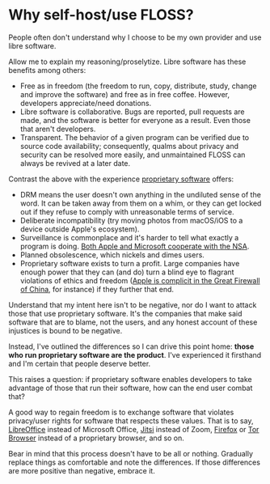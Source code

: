 # Why self-host/use FLOSS?

People often don't understand why I choose to be my own provider and use
libre software.

Allow me to explain my reasoning/proselytize. Libre software has
these benefits among others:

- Free as in freedom (the freedom to run, copy, distribute, study,
  change and improve the software) and free as in free coffee. However,
  developers appreciate/need donations.
- Libre software is collaborative. Bugs are reported, pull requests are
  made, and the software is better for everyone as a result. Even those
  that aren't developers.
- Transparent. The behavior of a given program can be verified due to
  source code availability; consequently, qualms about privacy and
  security can be resolved more easily, and unmaintained FLOSS can
  always be revived at a later date.

Contrast the above with the experience [proprietary
software](https://www.gnu.org/proprietary/proprietary.en.html) offers:

- DRM means the user doesn't own anything in the undiluted sense of the
  word. It can be taken away from them on a whim, or they can get locked
  out if they refuse to comply with unreasonable terms of service.
- Deliberate incompatibility (try moving photos from macOS/iOS to
  a device outside Apple's ecosystem).
- Surveillance is commonplace and it's harder to tell what exactly
  a program is doing. [Both Apple and Microsoft cooperate with the
  NSA](/images/Prism_slide_5.4da4ad1641e116a8dcade5317b7a3a5b35ffe193c5d7917e9598b5f6ec809c5e.png).
- Planned obsolescence, which nickels and dimes users.
- Proprietary software exists to turn a profit. Large companies have
  enough power that they can (and do) turn a blind eye to flagrant
  violations of ethics and freedom ([Apple is complicit in the Great
  Firewall of
  China](https://www.nytimes.com/2017/07/29/technology/china-apple-censorhip.html),
  for instance) if they further that end.

Understand that my intent here isn't to be negative, nor do I want to
attack those that use proprietary software. It's the companies that make
said software that are to blame, not the users, and any honest account
of these injustices is bound to be negative.

Instead, I've outlined the differences so I can drive this point home:
**those who run proprietary software are the product**. I've experienced
it firsthand and I'm certain that people deserve better.

This raises a question: if proprietary software enables
developers to take advantage of those that run their software, how can
the end user combat that?

A good way to regain freedom is to exchange software that violates
privacy/user rights for software that respects these values. That is to
say, [LibreOffice](https://www.libreoffice.org/) instead of Microsoft
Office, [Jitsi](https://jitsi.org/) instead of Zoom,
[Firefox](https://www.mozilla.org/en-US/firefox/new/) or [Tor
Browser](https://www.torproject.org/) instead of a proprietary browser,
and so on.

Bear in mind that this process doesn't have to be all or
nothing. Gradually replace things as comfortable and note the
differences. If those differences are more positive than negative,
embrace it.

